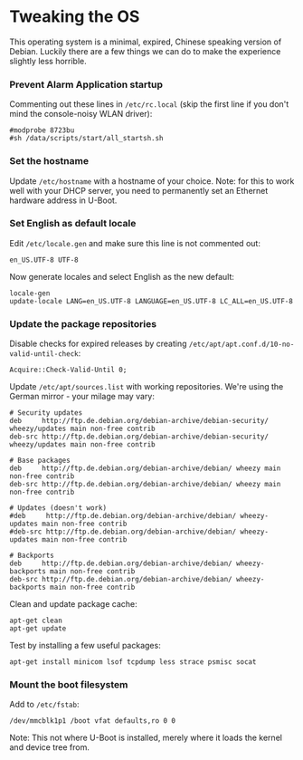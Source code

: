 # Tweaking the OS

This operating system is a minimal, expired, Chinese speaking version of Debian. Luckily there are a few things we can do to make the experience slightly less horrible.


### Prevent Alarm Application startup

Commenting out these lines in `/etc/rc.local` (skip the first line if you don't mind the console-noisy WLAN driver):

```
#modprobe 8723bu
#sh /data/scripts/start/all_startsh.sh
```

### Set the hostname

Update `/etc/hostname` with a hostname of your choice. Note: for this to work well with your DHCP server, you need to permanently set an Ethernet hardware address in U-Boot.


### Set English as default locale

Edit `/etc/locale.gen` and make sure this line is not commented out:

```
en_US.UTF-8 UTF-8
```

Now generate locales and select English as the new default:

```
locale-gen
update-locale LANG=en_US.UTF-8 LANGUAGE=en_US.UTF-8 LC_ALL=en_US.UTF-8
```


### Update the package repositories

Disable checks for expired releases by creating `/etc/apt/apt.conf.d/10-no-valid-until-check`:

```
Acquire::Check-Valid-Until 0;
```

Update `/etc/apt/sources.list` with working repositories. We're using the German mirror - your milage may vary:

```
# Security updates
deb     http://ftp.de.debian.org/debian-archive/debian-security/ wheezy/updates main non-free contrib
deb-src http://ftp.de.debian.org/debian-archive/debian-security/ wheezy/updates main non-free contrib

# Base packages
deb     http://ftp.de.debian.org/debian-archive/debian/ wheezy main non-free contrib
deb-src http://ftp.de.debian.org/debian-archive/debian/ wheezy main non-free contrib

# Updates (doesn't work)
#deb     http://ftp.de.debian.org/debian-archive/debian/ wheezy-updates main non-free contrib
#deb-src http://ftp.de.debian.org/debian-archive/debian/ wheezy-updates main non-free contrib

# Backports
deb     http://ftp.de.debian.org/debian-archive/debian/ wheezy-backports main non-free contrib
deb-src http://ftp.de.debian.org/debian-archive/debian/ wheezy-backports main non-free contrib
```

Clean and update package cache:

```
apt-get clean
apt-get update
```

Test by installing a few useful packages:

```
apt-get install minicom lsof tcpdump less strace psmisc socat
```


### Mount the boot filesystem

Add to `/etc/fstab`:

```
/dev/mmcblk1p1 /boot vfat defaults,ro 0 0
```

Note: This not where U-Boot is installed, merely where it loads the kernel and device tree from.
